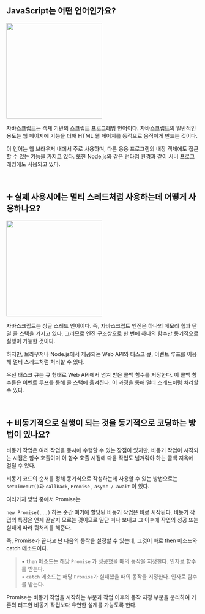## JavaScript는 어떤 언어인가요?

<img src="https://github.com/moeyg/Front-end-Knowledge/blob/c9b5109a8d4a802d0356702da16d8e78670fad1d/Images/What-is-JavaScript.png" width="250px" />

자바스크립트는 객체 기반의 스크립트 프로그래밍 언어이다. 자바스크립트의 일반적인 용도는 웹 페이지에 기능을 더해 HTML 웹 페이지를 동적으로 움직이게 만드는 것이다.

이 언어는 웹 브라우저 내에서 주로 사용하며, 다른 응용 프로그램의 내장 객체에도 접근할 수 있는 기능을 가지고 있다. 또한 Node.js와 같은 런타임 환경과 같이 서버 프로그래밍에도 사용되고 있다.

 <br>

## ➕ 실제 사용시에는 멀티 스레드처럼 사용하는데 어떻게 사용하나요?

<img src="https://github.com/moeyg/Front-end-Knowledge/blob/ca0a1948304fbfbe1fbb8ee01ff4463db197af9b/Images/MacroTaskQueue-MicroStackQueue/MacroTaskQueue-MicroStackQueue-1.gif" width="250px" />

자바스크립트는 싱글 스레드 언어이다. 즉, 자바스크립트 엔진은 하나의 메모리 힙과 단일 콜 스택을 가지고 있다. 그러므로 엔진 구조상으로 한 번에 하나의 함수만 동기적으로 실행이 가능한 것이다.

하지만, 브라우저나 Node.js에서 제공되는 Web API와 태스크 큐, 이벤트 루프를 이용해 멀티 스레드처럼 처리할 수 있다.

우선 태스크 큐는 큐 형태로 Web API에서 넘겨 받은 콜백 함수를 저장한다. 이 콜백 함수들은 이벤트 루프를 통해 콜 스택에 옮겨진다. 이 과정을 통해 멀티 스레드처럼 처리할 수 있다.

<br>

## ➕ 비동기적으로 실행이 되는 것을 동기적으로 코딩하는 방법이 있나요?

비동기 작업은 여러 작업을 동시에 수행할 수 있는 장점이 있지만, 비동기 작업이 시작되는 시점은 함수 호출이며 이 함수 호출 시점에 다음 작업도 넘겨줘야 하는 콜백 지옥에 걸릴 수 있다.

비동기 코드의 순서를 정해 동기식으로 작성하는데 사용할 수 있는 방법으로는 `setTimeout()`과 `callback`, `Promise` , `async / await` 이 있다.

여러가지 방법 중에서 Promise는

`new Promise(...)` 하는 순간 여기에 할당된 비동기 작업은 바로 시작된다. 비동기 작업의 특징은 언제 끝날지 모르는 것이므로 일단 떠나 보내고 그 이후에 작업의 성공 또는 실패에 따라 뒷처리를 해준다.

즉, Promise가 끝나고 난 다음의 동작을 설정할 수 있는데, 그것이 바로 then 메소드와 catch 메소드이다.

> • `then` 메소드는 해당 `Promise` 가 성공했을 때의 동작을 지정한다. 인자로 함수를 받는다.<br>
> • `catch` 메소드는 해당 `Promise`가 실패했을 때의 동작을 지정한다. 인자로 함수를 받는다.

Promise는 비동기 작업을 시작하는 부분과 작업 이후의 동작 지정 부분을 분리하여 기존의 러프한 비동기 작업보다 유연한 설계를 가능토록 한다.
